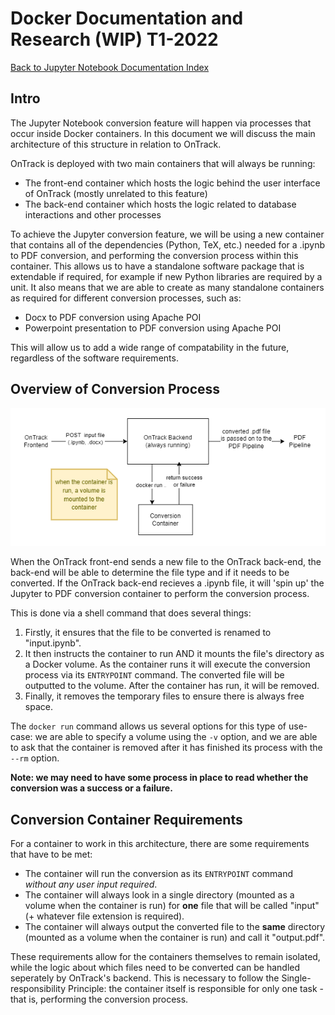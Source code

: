 # Docker Documentation and Research (WIP) T1-2022

[Back to Jupyter Notebook Documentation Index](Index.md)

## Intro

The Jupyter Notebook conversion feature will happen via processes that occur inside Docker
containers. In this document we will discuss the main architecture of this structure in relation to
OnTrack.

OnTrack is deployed with two main containers that will always be running:

- The front-end container which hosts the logic behind the user interface of OnTrack (mostly
  unrelated to this feature)
- The back-end container which hosts the logic related to database interactions and other processes

To achieve the Jupyter conversion feature, we will be using a new container that contains all of the
dependencies (Python, TeX, etc.) needed for a .ipynb to PDF conversion, and performing the
conversion process within this container. This allows us to have a standalone software package that
is extendable if required, for example if new Python libraries are required by a unit. It also means
that we are able to create as many standalone containers as required for different conversion
processes, such as:

- Docx to PDF conversion using Apache POI
- Powerpoint presentation to PDF conversion using Apache POI

This will allow us to add a wide range of compatability in the future, regardless of the software
requirements.

## Overview of Conversion Process

[<img src="docker_flow.png" />](docker_flow.png)

When the OnTrack front-end sends a new file to the OnTrack back-end, the back-end will be able to
determine the file type and if it needs to be converted. If the OnTrack back-end recieves a .ipynb
file, it will 'spin up' the Jupyter to PDF conversion container to perform the conversion process.

This is done via a shell command that does several things:

1. Firstly, it ensures that the file to be converted is renamed to "input.ipynb".
2. It then instructs the container to run AND it mounts the file's directory as a Docker volume. As
   the container runs it will execute the conversion process via its `ENTRYPOINT` command. The
   converted file will be outputted to the volume. After the container has run, it will be removed.
3. Finally, it removes the temporary files to ensure there is always free space.

The `docker run` command allows us several options for this type of use-case: we are able to specify
a volume using the `-v` option, and we are able to ask that the container is removed after it has
finished its process with the `--rm` option.

**Note: we may need to have some process in place to read whether the conversion was a success or a
failure.**

## Conversion Container Requirements

For a container to work in this architecture, there are some requirements that have to be met:

- The container will run the conversion as its `ENTRYPOINT` command _without any user input
  required_.
- The container will always look in a single directory (mounted as a volume when the container is
  run) for **one** file that will be called "input" (+ whatever file extension is required).
- The container will always output the converted file to the **same** directory (mounted as a volume
  when the container is run) and call it "output.pdf".

These requirements allow for the containers themselves to remain isolated, while the logic about
which files need to be converted can be handled seperately by OnTrack's backend. This is necessary
to follow the Single-responsibility Principle: the container itself is responsible for only one
task - that is, performing the conversion process.
